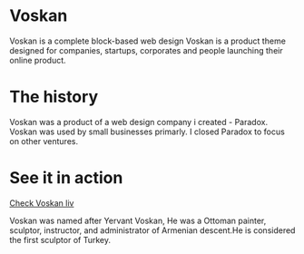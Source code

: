 # Voskan
Voskan is a complete block-based web design Voskan is a product theme designed for companies, startups, corporates and people launching their online product.

# The history
Voskan was a product of a web design company i created - Paradox. Voskan was used by small businesses primarly. I closed Paradox to focus on other ventures.

# See it in action

[Check Voskan liv](https://www.muneebtatar.com/portfolio/projects/voskan/layouts/Example%201/)

Voskan was named after Yervant Voskan, He was a Ottoman painter, sculptor, instructor, and administrator of Armenian descent.He is considered the first sculptor of Turkey.
